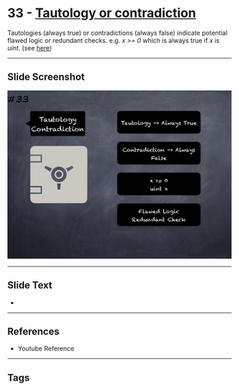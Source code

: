 # 33 - [Tautology or contradiction](Tautology%20or%20contradiction.md)
Tautologies (always true) or contradictions (always false) indicate potential flawed logic or redundant checks. e.g. _x >= 0_ which is always true if _x_ is _uint_. (see [here](https://github.com/crytic/slither/wiki/Detector-Documentation#tautology-or-contradiction))

___
## Slide Screenshot
![033.png](../images/pitfalls_and_best_practices101/033.png)
___
## Slide Text
- 
___
## References
- Youtube Reference
___
## Tags